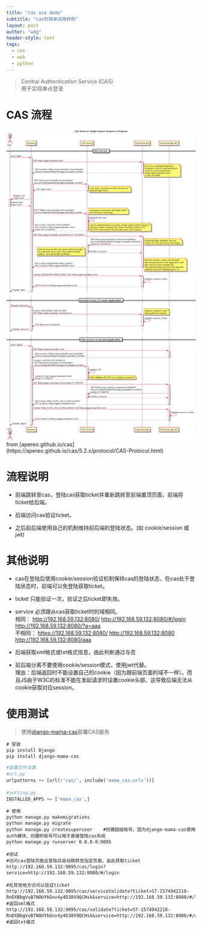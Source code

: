 ```yaml
---
title: "cas use demo"
subtitle: "cas的简单试用样例"
layout: post
author: "wdg"
header-style: text
tags:
  - cas
  - web
  - python
---
```


> Central Authentication Service (CAS)  
> 用于实现单点登录

# CAS 流程
<img src="/img/post/cas_flow_diagram.png"/>
from [apereo.github.io/cas](https://apereo.github.io/cas/5.2.x/protocol/CAS-Protocol.html)



# 流程说明

* 前端跳转至cas，登陆cas获取ticket并重新跳转至前端置顶页面，前端将ticket给后端。

* 后端访问cas验证ticket。

* 之后前后端使用自己的机制维持前后端的登陆状态。(如 cookie/session 或 jwt)


# 其他说明
* cas在登陆后使用cookie/session验证机制保持cas的登陆状态，在cas处于登陆状态时，前端可以免登陆获取ticket。

* ticket  只能验证一次，验证之后ticket即失效。

* service 必须跟从cas获取ticket时的域相同。  
相同： http://192.168.59.132:8080/    http://192.168.59.132:8080/#/login    http://192.168.59.132:8080/?a=aaa  
不相同： https://192.168.59.132:8080/   http://192.168.59.132:8080   http://192.168.59.132:8080/aaa  

* 后端获取xml格式或txt格式信息，由此判断通过与否

* 前后端分离不要使用cookie/session模式，使用jwt代替。  
理由：后端返回时不能设置自己的cookie（因为跟前端页面的域不一样）。而且JS由于W3C的标准不能在发起请求时设置cookie头部。这导致后端无法从cookie获取对应session。



# 使用测试

> 使用[django-mama-cas](https://github.com/jbittel/django-mama-cas)部署CAS服务


```shell
# 安装
pip install Django          
pip install django-mama-cas  
```

```python
#配置文件设置
#url.py
urlpatterns += [url(r'cas/', include('mama_cas.urls'))]

#setting.py
INSTALLED_APPS += ['mama_cas',]
```

```shell
# 使用
python manage.py makemigrations     
python manage.py migrate            
python manage.py createsuperuser    #创建超级账号，因为django-mama-cas使用auth模块，创建的账号可以用于直接登陆cas系统
python manage.py runserver 0.0.0.0:9095

#测试
#访问cas登陆页面且登陆后自动跳转至指定页面，由此获取ticket
http://192.168.59.132:9095/cas/login?service=http://192.168.59.132:8080/#/login

#在其他地方访问以验证ticket
http://192.168.59.132:9095/cas/serviceValidate?ticket=ST-1574942218-RnDXBbgVuB7NOUYkGnv4y4D38V9QCHsk&service=http://192.168.59.132:8080/#/login    #返回xml格式
http://192.168.59.132:9095/cas/validate?ticket=ST-1574942218-RnDXBbgVuB7NOUYkGnv4y4D38V9QCHsk&service=http://192.168.59.132:8080/#/about    #返回txt格式
```





